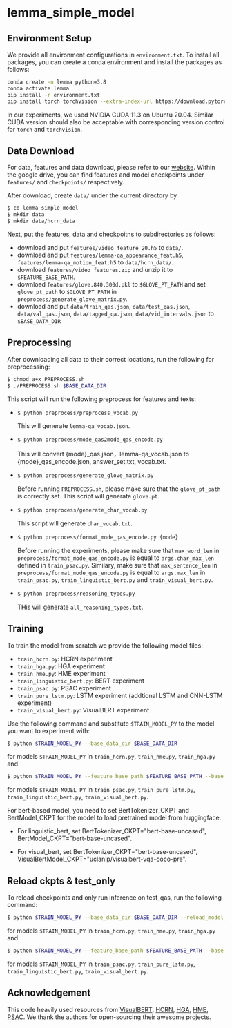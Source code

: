 # lemma_simple_model

## Environment Setup
We provide all environment configurations in ``environment.txt``. To install all packages, you can create a conda environment and install the packages as follows: 
```bash
conda create -n lemma python=3.8
conda activate lemma
pip install -r environment.txt
pip install torch torchvision --extra-index-url https://download.pytorch.org/whl/cu113 
```
In our experiments, we used NVIDIA CUDA 11.3 on Ubuntu 20.04. Similar CUDA version should also be acceptable with corresponding version control for ``torch`` and ``torchvision``.

## Data Download
For data, features and data download, please refer to our [website](https://sites.google.com/view/egotaskqa). Within the google drive, you can find features and model checkpoints under ``features/`` and ``checkpoints/`` respectively.

After download, create ``data/`` under the current directory by
```bash
$ cd lemma_simple_model
$ mkdir data
$ mkdir data/hcrn_data
```
Next, put the features, data and checkpoitns to subdirectories as follows:
+ download and put ``features/video_feature_20.h5`` to ``data/``.
+ download and put ``features/lemma-qa_appearance_feat.h5``, ``features/lemma-qa_motion_feat.h5`` to ``data/hcrn_data/``.
+ download ``features/video_features.zip`` and unzip it to ``$FEATURE_BASE_PATH``.
+ download ``features/glove.840.300d.pkl`` to ``$GLOVE_PT_PATH`` and set ``glove_pt_path`` to ``$GLOVE_PT_PATH`` in ``preprocess/generate_glove_matrix.py``.
+ download and put ``data/train_qas.json``, ``data/test_qas.json``, ``data/val_qas.json``, ``data/tagged_qa.json``, ``data/vid_intervals.json`` to ``$BASE_DATA_DIR``

## Preprocessing
After downloading all data to their correct locations, run the following for preprocessing:
```bash
$ chmod a+x PREPROCESS.sh
$ ./PREPROCESS.sh $BASE_DATA_DIR
```
This script will run the following preprocess for features and texts:
  - ```bash
    $ python preprocess/preprocess_vocab.py
    ```
    This will generate ``lemma-qa_vocab.json``.
  - ```bash
    $ python preprocess/mode_qas2mode_qas_encode.py
    ```
    This will convert {mode}_qas.json，lemma-qa_vocab.json to {mode}_qas_encode.json, answer_set.txt, vocab.txt.
  - ```bash
    $ python preprocess/generate_glove_matrix.py
    ```
    Before running ``PREPROCESS.sh``, please make sure that the ``glove_pt_path`` is correctly set. This script will generate ``glove.pt``.
  - ```bash
    $ python preprocess/generate_char_vocab.py
    ```
    This script will generate ``char_vocab.txt``.
    
  - ```bash
    $ python preprocess/format_mode_qas_encode.py {mode}
    ```
    Before running the experiments, please make sure that ``max_word_len`` in ``preprocess/format_mode_qas_encode.py`` is equal to ``args.char_max_len`` defined in ``train_psac.py``. Similary, make sure that ``max_sentence_len`` in ``preprocess/format_mode_qas_encode.py`` is equal to ``args.max_len`` in ``train_psac.py``, ``train_linguistic_bert.py`` and ``train_visual_bert.py``.
    
  - ```bash
    $ python preprocess/reasoning_types.py
    ```
    THis will generate ``all_reasoning_types.txt``.


## Training

To train the model from scratch we provide the following model files:
 - ``train_hcrn.py``: HCRN experiment
 - ``train_hga.py``: HGA experiment
 - ``train_hme.py``: HME experiment
 - ``train_linguistic_bert.py``: BERT experiment
 - ``train_psac.py``: PSAC experiment
 - ``train_pure_lstm.py``: LSTM experiment (addtional LSTM and CNN-LSTM experiment)
 - ``train_visual_bert.py``: VisualBERT experiment

Use the following command and substitute ``$TRAIN_MODEL_PY`` to the model you want to experiment with:
```bash
$ python $TRAIN_MODEL_PY --base_data_dir $BASE_DATA_DIR
```
for models ``$TRAIN_MODEL_PY`` in ``train_hcrn.py``, ``train_hme.py``, ``train_hga.py`` and 

```bash
$ python $TRAIN_MODEL_PY --feature_base_path $FEATURE_BASE_PATH --base_data_dir $BASE_DATA_DIR
```
for models ``$TRAIN_MODEL_PY`` in ``train_psac.py``, ``train_pure_lstm.py``, ``train_linguistic_bert.py``, ``train_visual_bert.py``.


For bert-based model, you need to set BertTokenizer_CKPT and BertModel_CKPT for the model to load pretrained model from huggingface.
+ For linguistic_bert, set BertTokenizer_CKPT="bert-base-uncased", BertModel_CKPT="bert-base-uncased".

+ For visual_bert, set BertTokenizer_CKPT="bert-base-uncased", VisualBertModel_CKPT="uclanlp/visualbert-vqa-coco-pre".

## Reload ckpts & test_only
To reload checkpoints and only run inference on test_qas, run the following command:

```bash
$ python $TRAIN_MODEL_PY --base_data_dir $BASE_DATA_DIR --reload_model_path $RELOAD_MODEL_PATH --test_only 1
```
for models ``$TRAIN_MODEL_PY`` in ``train_hcrn.py``, ``train_hme.py``, ``train_hga.py`` and 

```bash
$ python $TRAIN_MODEL_PY --feature_base_path $FEATURE_BASE_PATH --base_data_dir $BASE_DATA_DIR --reload_model_path $RELOAD_MODEL_PATH --test_only 1
```
for models ``$TRAIN_MODEL_PY`` in ``train_psac.py``, ``train_pure_lstm.py``, ``train_linguistic_bert.py``, ``train_visual_bert.py``.


## Acknowledgement
This code heavily used resources from [VisualBERT](https://huggingface.co/docs/transformers/v4.19.2/en/model_doc/visual_bert#visualbert), [HCRN](https://github.com/thaolmk54/hcrn-videoqa), [HGA](https://github.com/Jumpin2/HGA), [HME](https://github.com/fanchenyou/HME-VideoQA), [PSAC](https://github.com/lixiangpengcs/PSAC). We thank the authors for open-sourcing their awesome projects.